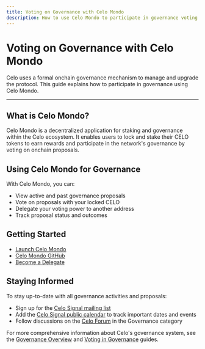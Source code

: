 ```yaml
---
title: Voting on Governance with Celo Mondo
description: How to use Celo Mondo to participate in governance voting on the Celo network
---
```


# Voting on Governance with Celo Mondo

Celo uses a formal onchain governance mechanism to manage and upgrade the protocol. This guide explains how to participate in governance using Celo Mondo.

---

## What is Celo Mondo?

Celo Mondo is a decentralized application for staking and governance within the Celo ecosystem. It enables users to lock and stake their CELO tokens to earn rewards and participate in the network's governance by voting on onchain proposals.

## Using Celo Mondo for Governance

With Celo Mondo, you can:

- View active and past governance proposals
- Vote on proposals with your locked CELO
- Delegate your voting power to another address
- Track proposal status and outcomes

## Getting Started

- [Launch Celo Mondo](https://mondo.celo.org/governance)
- [Celo Mondo GitHub](https://github.com/celo-org/celo-mondo)
- [Become a Delegate](https://mondo.celo.org/delegate)

## Staying Informed

To stay up-to-date with all governance activities and proposals:

- Sign up for the [Celo Signal mailing list](https://share.hsforms.com/1Qrhush1vSA2WIamd_yL4ow53n4j)
- Add the [Celo Signal public calendar](https://calendar.google.com/calendar/u/0/embed?src=c_9su6ich1uhmetr4ob3sij6kaqs@group.calendar.google.com) to track important dates and events
- Follow discussions on the [Celo Forum](https://forum.celo.org/) in the Governance category

For more comprehensive information about Celo's governance system, see the [Governance Overview](/what-is-celo/using-celo/protocol/governance/overview) and [Voting in Governance](/what-is-celo/using-celo/protocol/governance/voting-in-governance) guides.